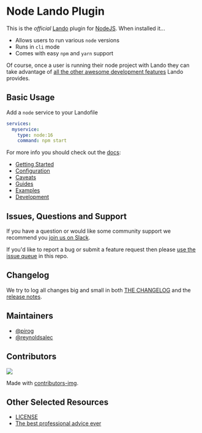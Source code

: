 # Node Lando Plugin

This is the _official_ [Lando](https://lando.dev) plugin for [NodeJS](https://nodejs.org/en/). When installed it...

* Allows users to run various `node` versions
* Runs in `cli` mode
* Comes with easy `npm` and `yarn` support

Of course, once a user is running their node project with Lando they can take advantage of [all the other awesome development features](https://docs.lando.dev) Lando provides.

## Basic Usage

Add a `node` service to your Landofile

```yaml
services:
  myservice:
    type: node:16
    command: npm start
```

For more info you should check out the [docs](https://docs.lando.dev/node):

* [Getting Started](https://docs.lando.dev/node/)
* [Configuration](https://docs.lando.dev/node/config.html)
* [Caveats](https://docs.lando.dev/node/caveats.html)
* [Guides](https://docs.lando.dev/guides.html)
* [Examples](https://github.com/lando/node/tree/main/examples)
* [Development](https://docs.lando.dev/node/development.html)

## Issues, Questions and Support

If you have a question or would like some community support we recommend you [join us on Slack](https://launchpass.com/devwithlando).

If you'd like to report a bug or submit a feature request then please [use the issue queue](https://github.com/lando/node/issues/new/choose) in this repo.

## Changelog

We try to log all changes big and small in both [THE CHANGELOG](https://github.com/lando/node/blob/main/CHANGELOG.md) and the [release notes](https://github.com/lando/node/releases).


## Maintainers

* [@pirog](https://github.com/pirog)
* [@reynoldsalec](https://github.com/reynoldsalec)

## Contributors

<a href="https://github.com/lando/node/graphs/contributors">
  <img src="https://contrib.rocks/image?repo=lando/node" />
</a>

Made with [contributors-img](https://contrib.rocks).

## Other Selected Resources

* [LICENSE](https://github.com/lando/node/blob/main/LICENSE.md)
* [The best professional advice ever](https://www.youtube.com/watch?v=tkBVDh7my9Q)
